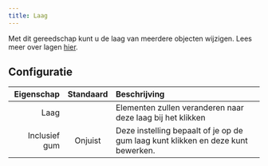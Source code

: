 ```yaml
---
title: Laag
---
```


Met dit gereedschap kunt u de laag van meerdere objecten wijzigen. Lees meer over lagen [hier](../layers.md).

## Configuratie

|    Eigenschap | Standaard | Beschrijving                                                                     |
| -------------:|:---------:|:-------------------------------------------------------------------------------- |
|          Laag |           | Elementen zullen veranderen naar deze laag bij het klikken                       |
| Inclusief gum |  Onjuist  | Deze instelling bepaalt of je op de gum laag kunt klikken en deze kunt bewerken. |
